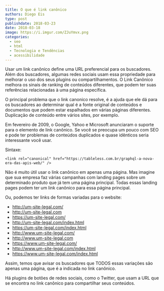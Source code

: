 ```yaml
---
title: O que é link canônico
authors: Diego Eis
type: post
publishdate: 2018-03-23
date: 2018-03-18
image: https://i.imgur.com/ZJuYmvx.png
categories:
  - seo
  - html
  - Tecnologia e Tendências
  - acessibilidade
---
```


Usar um link canônico define uma URL preferencial para os buscadores. Além dos buscadores, algumas redes sociais usam essa propriedade para melhorar o uso dos seus plugins ou compartilhamentos. O Link Canônico melhora os sinais de ranking de conteúdos diferentes, que podem ter suas referências relacionadas à uma página específica.

O principal problema que o link canonico resolve, é a ajuda que ele dá para os buscadores ao determinar qual é a fonte original de conteúdos e documentos que podem estar espalhados em várias páginas diferentes. Duplicação de conteúdo entre vários sites, por exemplo.

Em fevereiro de 2009, o Google, Yahoo e Microsoft anunciaram o suporte para o elemento de link canônico. Se você se preocupa um pouco com SEO e pode ter problemas de conteúdos duplicados e quase idênticos seria interessante você usar.

Sintaxe:

```
<link rel="canonical" href="https://tableless.com.br/graphql-a-nova-era-das-apis-web/" />
```

Não é muito útil usar o link canônico em apenas uma página. Mas imagine que sua empresa faz várias campanhas com landing pages sobre um determinado produto que já tem uma página principal. Todas essas landing pages podem ter um link canônico para essa página principal.

Ou, podemos ter links de formas variadas para o website:

- http://um-site-legal.com/
- http://um-site-legal.com
- https://um-site-legal.com/
- http://um-site-legal.com/index.html
- https://um-site-legal.com/index.html
- http://www.um-site-legal.com/
- http://www.um-site-legal.com
- https://www.um-site-legal.com/
- http://www.um-site-legal.com/index.html
- https://www.um-site-legal.com/index.html

Assim, temos que avisar os buscadores que TODOS essas variações são apenas uma página, que é a indicada no link canônico.

Há plugins de botões de redes sociais, como o Twitter, que usam a URL que se encontra no link canônico para compartilhar seus conteúdos.